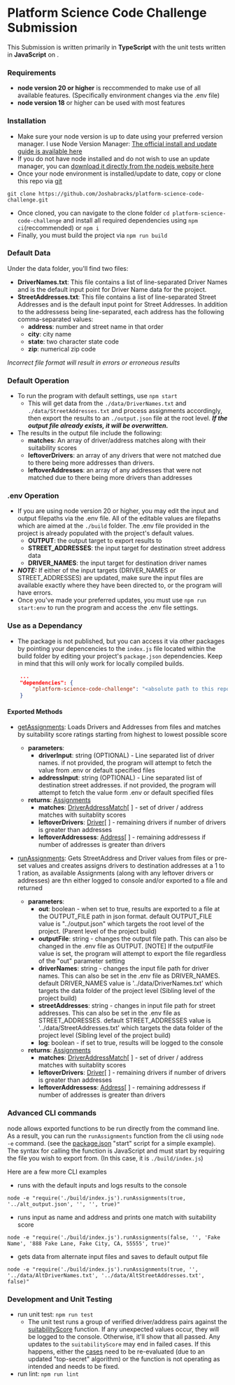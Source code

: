 # Platform Science Code Challenge Submission
This Submission is written primarily in **TypeScript** with the unit tests written in **JavaScript** on .
### Requirements
- **node version 20 or higher** is reccommended to make use of all available features.  (Specifically environment changes via the .env file)
- **node version 18** or higher can be used with most features

### Installation
- Make sure your node version is up to date using your preferred version manager.  I use Node Version Manager:  [The official install and update guide is available here](https://github.com/nvm-sh/nvm?tab=readme-ov-file#installing-and-updating)
- If you do not have node installed and do not wish to use an update manager, you can [download it directly from the nodejs website here](https://nodejs.org/en/download/current)
- Once your node environment is installed/update to date, copy or clone this repo via [git](https://git-scm.com/downloads)
```
git clone https://github.com/Joshabracks/platform-science-code-challenge.git
```
- Once cloned, you can navigate to the clone folder `cd platform-science-code-challenge` and install all required dependencies using `npm ci`(reccommended) or `npm i`
- Finally, you must build the project via `npm run build`

### Default Data
Under the data folder, you'll find two files:
- **DriverNames.txt**: This file contains a list of line-separated Driver Names and is the default input point for Driver Name data for the project.
- **StreetAddresses.txt**: This file contains a list of line-separated Street Addresses and is the default input point for Street Addresses.  In addition to the addressess being line-separated, each address has the following comma-separated values:
  - **address**: number and street name in that order
  - **city**: city name
  - **state**: two character state code
  - **zip**: numerical zip code

*Incorrect file format will result in errors or erroneous results*

### Default Operation
- To run the program with default settings, use `npm start`
  - This will get data from the `./data/DriverNames.txt` and `./data/StreetAddresses.txt` and process assignments accordingly, then export the results to an `./output.json` file at the root level.  ***If the output file already exists, it will be overwritten.***
- The results in the output file include the following:
  - **matches**: An array of driver/address matches along with their suitability scores
  - **leftoverDrivers**: an array of any drivers that were not matched due to there being more addresses than drivers.
  - **leftoverAddresses**: an array of any addresses that were not matched due to there being more drivers than addresses

### .env Operation
- If you are using node version 20 or higher, you may edit the input and output filepaths via the .env file. All of the editable values are filepaths which are aimed at the `./build` folder.  The .env file provided in the project is already populated with the project's default values.
  - **OUTPUT**: the output target to export results to
  - **STREET_ADDRESSES**: the input target for destination street address data
  - **DRIVER_NAMES**: the input target for destination driver names
- ***NOTE:*** If either of the input targets (DRIVER_NAMES or STREET_ADDRESSES) are updated, make sure the input files are available exactly where they have been directed to, or the program will have errors.
- Once you've made your preferred updates, you must use `npm run start:env` to run the program and access the .env file settings.

### Use as a Dependancy
- The package is not published, but you can access it via other packages by pointing your depencencies to the `index.js` file located within the build folder by editing your project's `package.json` dependencies.  Keep in mind that this will only work for locally compiled builds.
```json
    ...
    "dependencies": {
        "platform-science-code-challenge": "<absolute path to this repo>/build/index.js"
    }
```
#### Exported Methods
- [getAssignments](https://github.com/Joshabracks/platform-science-code-challenge/blob/main/src/assignments.ts#L36): Loads Drivers and Addresses from files and matches by suitability score ratings starting from highest to lowest possible score

  - **parameters**: 
    - **driverInput**: string (OPTIONAL) - Line separated list of driver names.  if not provided, the program will attempt to fetch the value from .env or default specified files
    - **addressInput**:  string (OPTIONAL) - Line separated list of destination street addresses. if not provided, the program will attempt to fetch the value form .env or default specified files
  - **returns**: [Assignments](https://github.com/Joshabracks/platform-science-code-challenge/blob/main/src/assignments.ts#L23)
    - **matches**: [DriverAddressMatch](https://github.com/Joshabracks/platform-science-code-challenge/blob/main/src/assignments.ts#L16)[ ] - set of driver / address matches with suitablity scores
    - **leftoverDrivers**: [Driver](https://github.com/Joshabracks/platform-science-code-challenge/blob/main/src/driver.ts#L6)[ ] - remaining drivers if number of drivers is greater than addresses
    - **leftoverAddressess**: [Address](https://github.com/Joshabracks/platform-science-code-challenge/blob/main/src/address.ts#L6)[ ] - remaining addressess if number of addresses is greater than drivers
 
- [runAssignments](https://github.com/Joshabracks/platform-science-code-challenge/blob/main/src/assignments.ts#L36): Gets StreetAddress and Driver values from files or pre-set values and creates assigns drivers to destination addresses at a 1 to 1 ration, as available Assignments (along with any leftover drivers or addresses) are thn either logged to console and/or exported to a file and returned
  - **parameters**:
    - **out**: boolean - when set to true, results are exported to a file at the OUTPUT_FILE path in json format.  default OUTPUT_FILE value is "../output.json" which targets the root level of the project.  (Parent level of the project build)
    - **outputFile**: string - changes the output file path.  This can also be changed in the .env file as OUTPUT. [NOTE] If the outputFile value is set, the program will attempt to export the file regardless of the "out" parameter setting
    - **driverNames**: string - changes the input file path for driver names.  This can also be set in the .env file as DRIVER_NAMES. default DRIVER_NAMES value is '../data/DriverNames.txt' which targets the data folder of the project level (Sibling level of the project build)
    - **streetAddresses**: string - changes in input file path for street addresses.  This can also be set in the .env file as STREET_ADDRESSES. default STREET_ADDRESSES value is '../data/StreetAddresses.txt' which targets the data folder of the project level (Sibling level of the project build)
    - **log**: boolean - if set to true, results will be logged to the console
  - **returns**: [Assignments](https://github.com/Joshabracks/platform-science-code-challenge/blob/main/src/assignments.ts#L23)
    - **matches**: [DriverAddressMatch](https://github.com/Joshabracks/platform-science-code-challenge/blob/main/src/assignments.ts#L16)[ ] - set of driver / address matches with suitablity scores
    - **leftoverDrivers**: [Driver](https://github.com/Joshabracks/platform-science-code-challenge/blob/main/src/driver.ts#L6)[ ] - remaining drivers if number of drivers is greater than addresses
    - **leftoverAddressess**: [Address](https://github.com/Joshabracks/platform-science-code-challenge/blob/main/src/address.ts#L6)[ ] - remaining addressess if number of addresses is greater than drivers

### Advanced CLI commands
node allows exported functions to be run directly from the command line.  As a result, you can run the `runAssignments` function from the cli using `node -e` command.  (see the [package.json](https://github.com/Joshabracks/platform-science-code-challenge/blob/main/package.json#L11) "start" script for a simple example).  The syntax for calling the function is JavaScript and must start by requiring the file you wish to export from.  (In this case, it is `./build/index.js`)

Here are a few more CLI examples
- runs with the default inputs and logs results to the console
```
node -e "require('./build/index.js').runAssignments(true, '../alt_output.json', '', '', true)"
```
- runs input as name and address and prints one match with suitability score
```
node -e "require('./build/index.js').runAssignments(false, '', 'Fake Name', '888 Fake Lane, Fake City, CA, 55555', true)"
```
- gets data from alternate input files and saves to default output file
```
node -e "require('./build/index.js').runAssignments(true, '', '../data/AltDriverNames.txt', '../data/AltStreetAddresses.txt', false)"
```

### Development and Unit Testing
- run unit test: `npm run test`
  - The unit test runs a group of verified driver/address pairs against the [suitabilityScore](https://github.com/Joshabracks/platform-science-code-challenge/blob/main/src/suitabilityScore.ts#L44) function.  If any unexpected values occur, they will be logged to the console.  Otherwise, it'll show that all passed.  Any updates to the `suitabilityScore` may end in failed cases.  If this happens, either the [cases](https://github.com/Joshabracks/platform-science-code-challenge/blob/main/test/index.js#L8) need to be re-evaluated (due to an updated "top-secret" algorithm) or the function is not operating as intended and needs to be fixed.
- run lint: `npm run lint`